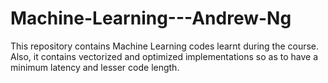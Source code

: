 # Machine-Learning---Andrew-Ng
This repository contains Machine Learning codes learnt during the course. Also, it contains vectorized and optimized implementations so as to have a minimum latency and lesser code length.
